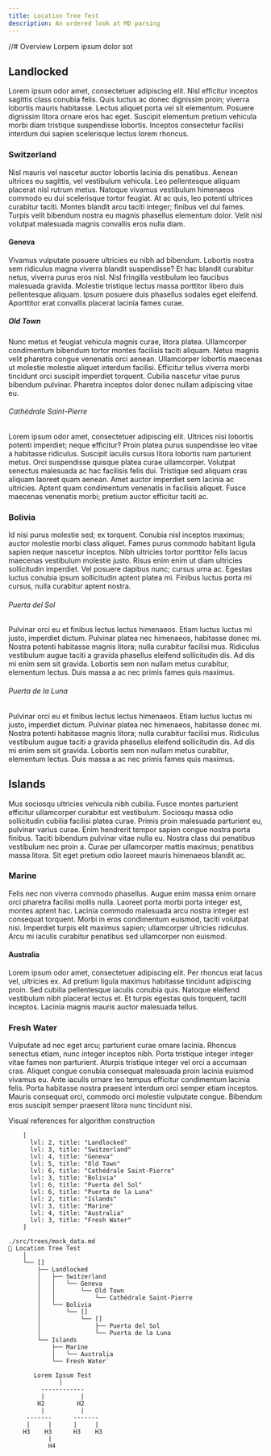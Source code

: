 ```yaml
---
title: Location Tree Test
description: An ordered look at MD parsing
---
```


//# Overview
Lorpem ipsum dolor sot

## Landlocked
Lorem ipsum odor amet, consectetuer adipiscing elit. Nisl efficitur inceptos sagittis class conubia felis. Quis luctus ac donec dignissim proin; viverra lobortis mauris habitasse. Lectus aliquet porta vel sit elementum. Posuere dignissim litora ornare eros hac eget. Suscipit elementum pretium vehicula morbi diam tristique suspendisse lobortis. Inceptos consectetur facilisi interdum dui sapien scelerisque lectus lorem rhoncus.

### Switzerland
Nisl mauris vel nascetur auctor lobortis lacinia dis penatibus. Aenean ultrices eu sagittis, vel vestibulum vehicula. Leo pellentesque aliquam placerat nisl rutrum metus. Natoque vivamus vestibulum himenaeos commodo eu dui scelerisque tortor feugiat. At ac quis, leo potenti ultrices curabitur taciti. Montes blandit arcu taciti integer; finibus vel dui fames. Turpis velit bibendum nostra eu magnis phasellus elementum dolor. Velit nisl volutpat malesuada magnis convallis eros nulla diam.

#### Geneva
Vivamus vulputate posuere ultricies eu nibh ad bibendum. Lobortis nostra sem ridiculus magna viverra blandit suspendisse? Et hac blandit curabitur netus, viverra purus eros nisl. Nisl fringilla vestibulum leo faucibus malesuada gravida. Molestie tristique lectus massa porttitor libero duis pellentesque aliquam. Ipsum posuere duis phasellus sodales eget eleifend. Aporttitor erat convallis placerat lacinia fames curae.

##### Old Town
Nunc metus et feugiat vehicula magnis curae, litora platea. Ullamcorper condimentum bibendum tortor montes facilisis taciti aliquam. Netus magnis velit pharetra congue venenatis orci aenean. Ullamcorper lobortis maecenas ut molestie molestie aliquet interdum facilisi. Efficitur tellus viverra morbi tincidunt orci suscipit imperdiet torquent. Cubilia nascetur vitae purus bibendum pulvinar. Pharetra inceptos dolor donec nullam adipiscing vitae eu.

###### Cathédrale Saint-Pierre
Lorem ipsum odor amet, consectetuer adipiscing elit. Ultrices nisi lobortis potenti imperdiet; neque efficitur? Proin platea purus suspendisse leo vitae a habitasse ridiculus. Suscipit iaculis cursus litora lobortis nam parturient metus. Orci suspendisse quisque platea curae ullamcorper. Volutpat senectus malesuada ac hac facilisis felis dui. Tristique sed aliquam cras aliquam laoreet quam aenean. Amet auctor imperdiet sem lacinia ac ultricies. Aptent quam condimentum venenatis in facilisis aliquet. Fusce maecenas venenatis morbi; pretium auctor efficitur taciti ac.

### Bolivia
Id nisi purus molestie sed; ex torquent. Conubia nisl inceptos maximus; auctor molestie morbi class aliquet. Fames purus commodo habitant ligula sapien neque nascetur inceptos. Nibh ultricies tortor porttitor felis lacus maecenas vestibulum molestie justo. Risus enim enim ut diam ultricies sollicitudin imperdiet. Vel posuere dapibus nunc; cursus urna ac. Egestas luctus conubia ipsum sollicitudin aptent platea mi. Finibus luctus porta mi cursus, nulla curabitur aptent nostra.

###### Puerta del Sol
Pulvinar orci eu et finibus lectus lectus himenaeos. Etiam luctus luctus mi justo, imperdiet dictum. Pulvinar platea nec himenaeos, habitasse donec mi. Nostra potenti habitasse magnis litora; nulla curabitur facilisi mus. Ridiculus vestibulum augue taciti a gravida phasellus eleifend sollicitudin dis. Ad dis mi enim sem sit gravida. Lobortis sem non nullam metus curabitur, elementum lectus. Duis massa a ac nec primis fames quis maximus.

###### Puerta de la Luna
Pulvinar orci eu et finibus lectus lectus himenaeos. Etiam luctus luctus mi justo, imperdiet dictum. Pulvinar platea nec himenaeos, habitasse donec mi. Nostra potenti habitasse magnis litora; nulla curabitur facilisi mus. Ridiculus vestibulum augue taciti a gravida phasellus eleifend sollicitudin dis. Ad dis mi enim sem sit gravida. Lobortis sem non nullam metus curabitur, elementum lectus. Duis massa a ac nec primis fames quis maximus.

## Islands
Mus sociosqu ultricies vehicula nibh cubilia. Fusce montes parturient efficitur ullamcorper curabitur est vestibulum. Sociosqu massa odio sollicitudin cubilia facilisi platea curae. Primis proin malesuada parturient eu, pulvinar varius curae. Enim hendrerit tempor sapien congue nostra porta finibus. Taciti bibendum pulvinar vitae nulla eu. Nostra class dui penatibus vestibulum nec proin a. Curae per ullamcorper mattis maximus; penatibus massa litora. Sit eget pretium odio laoreet mauris himenaeos blandit ac.

### Marine
Felis nec non viverra commodo phasellus. Augue enim massa enim ornare orci pharetra facilisi mollis nulla. Laoreet porta morbi porta integer est, montes aptent hac. Lacinia commodo malesuada arcu nostra integer est consequat torquent. Morbi in eros condimentum euismod, taciti volutpat nisi. Imperdiet turpis elit maximus sapien; ullamcorper ultricies ridiculus. Arcu mi iaculis curabitur penatibus sed ullamcorper non euismod.

#### Australia
Lorem ipsum odor amet, consectetuer adipiscing elit. Per rhoncus erat lacus vel, ultricies ex. Ad pretium ligula maximus habitasse tincidunt adipiscing proin. Sed cubilia pellentesque iaculis conubia quis. Natoque eleifend vestibulum nibh placerat lectus et. Et turpis egestas quis torquent, taciti inceptos. Lacinia magnis mauris auctor malesuada tellus.

### Fresh Water
Vulputate ad nec eget arcu; parturient curae ornare lacinia. Rhoncus senectus etiam, nunc integer inceptos nibh. Porta tristique integer integer vitae fames non parturient. Aturpis tristique integer vel orci a accumsan cras. Aliquet congue conubia consequat malesuada proin lacinia euismod vivamus eu. Ante iaculis ornare leo tempus efficitur condimentum lacinia felis. Porta habitasse nostra praesent interdum orci semper etiam inceptos. Mauris consequat orci, commodo orci molestie vulputate congue. Bibendum eros suscipit semper praesent litora nunc tincidunt nisi.

  Visual references for algorithm construction
```
    [
      lvl: 2, title: "Landlocked"
      lvl: 3, title: "Switzerland"
      lvl: 4, title: "Geneva"
      lvl: 5, title: "Old Town"
      lvl: 6, title: "Cathédrale Saint-Pierre"
      lvl: 3, title: "Bolivia"
      lvl: 6, title: "Puerta del Sol"
      lvl: 6, title: "Puerta de la Luna"
      lvl: 2, title: "Islands"
      lvl: 3, title: "Marine"
      lvl: 4, title: "Australia"
      lvl: 3, title: "Fresh Water"
    ]
```

```
./src/trees/mock_data.md
📄 Location Tree Test
	│
	└── []
	    ├── Landlocked
	    │   ├── Switzerland
	    │   │   └── Geneva
	    │   │       └── Old Town
	    │   │           └── Cathédrale Saint-Pierre
	    │   └── Bolivia
	    │       └── []
	    │           └── []
	    │               ├── Puerta del Sol
	    │               └── Puerta de la Luna
	    └── Islands
	        ├── Marine
	        │   └── Australia
	        └── Fresh Water`
```

```
       Lorem Ipsum Test
              |
         ------------
         |          |
        H2         H2
         |          |
     -------      -------
     |     |      |     |
    H3    H3      H3    H3
           |
           H4
```  
